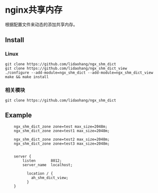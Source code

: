nginx共享内存
==================

根据配置文件来动态的添加共享内存。


## Install

### Linux 

```
git clone https://github.com/lidaohang/ngx_shm_dict
git clone https://github.com/lidaohang/ngx_shm_dict_view
./configure --add-module=ngx_shm_dict --add-module=ngx_shm_dict_view
make && make install
```

### 相关模块

```
git clone https://github.com/lidaohang/ngx_shm_dict
```


## Example

```config
  	ngx_shm_dict_zone zone=test max_size=2048m;
    ngx_shm_dict_zone zone=test1 max_size=2048m;
    
    ngx_shm_dict_zone zone=test2 max_size=2048m;
    ngx_shm_dict_zone zone=test3 max_size=2048m;


    server {
        listen       8012;
        server_name  localhost;

		  location / {
            ah_shm_dict_view;
		  }
    }
```




